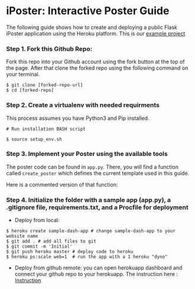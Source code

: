 # iPoster: Interactive Poster Guide
The following guide shows how to create and deploying a public Flask iPoster application using the Heroku platform.
This is our [example project](https://student-poster-template.herokuapp.com/)

### Step 1. Fork this Github Repo:
Fork this repo into your Github account using the fork button at the
top of the page. After that clone the forked repo using the following command on your
terminal.
```
$ git clone [forked-repo-url]
$ cd [forked-repo]
```

### Step 2. Create a virtualenv with needed requirments
This process assumes you have Python3 and Pip installed.

```
# Run installation BASH script

$ source setup_env.sh
```

### Step 3. Implement your Poster using the available tools
The poster code can be found in `app.py`. There, you will find a function
called `create_poster` which defines the current template used in this guide.

Here is a commented version of that function:


### Step 4. Initialize the folder with a sample app (app.py), a .gitignore file, requirements.txt, and a Procfile for deployment
* Deploy from local:
```
$ heroku create sample-dash-app # change sample-dash-app to your website name
$ git add . # add all files to git
$ git commit -m 'Initial'
$ git push heroku master # deploy code to heroku
$ heroku ps:scale web=1  # run the app with a 1 heroku "dyno"
```

* Deploy from github remote:
you can open herokuapp dashboard and connect your github repo to your herokuapp.
The instruction here :
[Instruction](https://devcenter.heroku.com/articles/github-integration)
